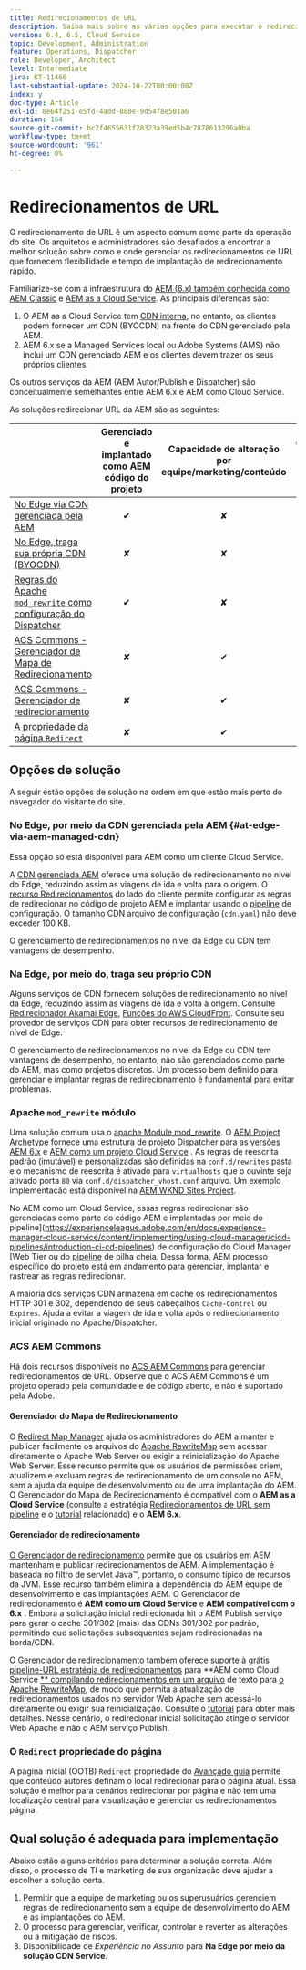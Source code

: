 ```yaml
---
title: Redirecionamentos de URL
description: Saiba mais sobre as várias opções para executar o redirecionamento de URL no AEM.
version: 6.4, 6.5, Cloud Service
topic: Development, Administration
feature: Operations, Dispatcher
role: Developer, Architect
level: Intermediate
jira: KT-11466
last-substantial-update: 2024-10-22T00:00:00Z
index: y
doc-type: Article
exl-id: 8e64f251-e5fd-4add-880e-9d54f8e501a6
duration: 164
source-git-commit: bc2f4655631f28323a39ed5b4c7878613296a0ba
workflow-type: tm+mt
source-wordcount: '961'
ht-degree: 0%

---
```


# Redirecionamentos de URL

O redirecionamento de URL é um aspecto comum como parte da operação do site. Os arquitetos e administradores são desafiados a encontrar a melhor solução sobre como e onde gerenciar os redirecionamentos de URL que fornecem flexibilidade e tempo de implantação de redirecionamento rápido.

Familiarize-se com a infraestrutura do [AEM (6.x) também conhecida como AEM Classic](https://experienceleague.adobe.com/en/docs/experience-manager-learn/dispatcher-tutorial/chapter-2) e [AEM as a Cloud Service](https://experienceleague.adobe.com/en/docs/experience-manager-cloud-service/content/overview/architecture). As principais diferenças são:

1. O AEM as a Cloud Service tem [CDN interna](https://experienceleague.adobe.com/en/docs/experience-manager-cloud-service/content/implementing/content-delivery/cdn), no entanto, os clientes podem fornecer um CDN (BYOCDN) na frente do CDN gerenciado pela AEM.
1. AEM 6.x se a Managed Services local ou Adobe Systems (AMS) não inclui um CDN gerenciado AEM e os clientes devem trazer os seus próprios clientes.

Os outros serviços da AEM (AEM Autor/Publish e Dispatcher) são conceitualmente semelhantes entre AEM 6.x e AEM como Cloud Service.

As soluções redirecionar URL da AEM são as seguintes:

|                                                   | Gerenciado e implantado como AEM código do projeto | Capacidade de alteração por equipe/marketing/conteúdo | Compatível com AEM as Cloud Service | Onde ocorre a execução do redirecionamento |
|---------------------------------------------------|:-----------------------:|:---------------------:|:---------------------:| :---------------------:|
| [No Edge via CDN gerenciada pela AEM](#at-edge-via-aem-managed-cdn) | ✔ | ✘ | ✔ | Edge/CDN (incorporado) |
| [No Edge, traga sua própria CDN (BYOCDN)](#at-edge-via-bring-your-own-cdn) | ✘ | ✘ | ✔ | Edge/CDN (BYOCDN) |
| [Regras do Apache `mod_rewrite` como configuração do Dispatcher](#apache-mod_rewrite-module) | ✔ | ✘ | ✔ | Dispatcher |
| [ACS Commons - Gerenciador de Mapa de Redirecionamento](#redirect-map-manager) | ✘ | ✔ | ✔ | Dispatcher |
| [ACS Commons - Gerenciador de redirecionamento](#redirect-manager) | ✘ | ✔ | ✔ | AEM/Dispatcher |
| [A propriedade da página `Redirect`](#the-redirect-page-property) | ✘ | ✔ | ✔ | AEM |


## Opções de solução

A seguir estão opções de solução na ordem em que estão mais perto do navegador do visitante do site.

### No Edge, por meio da CDN gerenciada pela AEM {#at-edge-via-aem-managed-cdn}

Essa opção só está disponível para AEM como um cliente Cloud Service.

A [CDN gerenciada AEM](https://experienceleague.adobe.com/en/docs/experience-manager-cloud-service/content/implementing/content-delivery/cdn) oferece uma solução de redirecionamento no nível do Edge, reduzindo assim as viagens de ida e volta para o origem. O [recurso Redirecionamentos](https://experienceleague.adobe.com/en/docs/experience-manager-cloud-service/content/implementing/content-delivery/cdn-configuring-traffic#client-side-redirectors) do lado do cliente permite configurar as regras de redirecionar no código de projeto AEM e implantar usando o [pipeline](https://experienceleague.adobe.com/en/docs/experience-manager-learn/cloud-service/security/traffic-filter-and-waf-rules/how-to-setup#deploy-rules-through-cloud-manager) de configuração. O tamanho CDN arquivo de configuração (`cdn.yaml`) não deve exceder 100 KB.

O gerenciamento de redirecionamentos no nível da Edge ou CDN tem vantagens de desempenho.

### Na Edge, por meio do, traga seu próprio CDN

Alguns serviços de CDN fornecem soluções de redirecionamento no nível da Edge, reduzindo assim as viagens de ida e volta à origem. Consulte [Redirecionador Akamai Edge](https://techdocs.akamai.com/cloudlets/docs/what-edge-redirector), [Funções do AWS CloudFront](https://docs.aws.amazon.com/AmazonCloudFront/latest/DeveloperGuide/cloudfront-functions.html). Consulte seu provedor de serviços CDN para obter recursos de redirecionamento de nível de Edge.

O gerenciamento de redirecionamentos no nível da Edge ou CDN tem vantagens de desempenho, no entanto, não são gerenciados como parte do AEM, mas como projetos discretos. Um processo bem definido para gerenciar e implantar regras de redirecionamento é fundamental para evitar problemas.


### Apache `mod_rewrite` módulo

Uma solução comum usa o [apache Module mod_rewrite](https://httpd.apache.org/docs/current/mod/mod_rewrite.html). O [AEM Project Archetype](https://github.com/adobe/aem-project-archetype) fornece uma estrutura de projeto Dispatcher para as [versões AEM 6.x](https://github.com/adobe/aem-project-archetype/tree/develop/src/main/archetype/dispatcher.ams#file-structure) e [AEM como um projeto Cloud Service](https://github.com/adobe/aem-project-archetype/tree/develop/src/main/archetype/dispatcher.cloud#file-structure) . As regras de reescrita padrão (imutável) e personalizadas são definidas na `conf.d/rewrites` pasta e o mecanismo de reescrita é ativado para `virtualhosts` que o ouvinte seja ativado porta `80` via `conf.d/dispatcher_vhost.conf` arquivo. Um exemplo implementação está disponível na [AEM WKND Sites Project](https://github.com/adobe/aem-guides-wknd/tree/main/dispatcher/src/conf.d/rewrites).

No AEM como um Cloud Service, essas regras redirecionar são gerenciadas como parte do código AEM e implantadas por meio do pipeline](https://experienceleague.adobe.com/en/docs/experience-manager-cloud-service/content/implementing/using-cloud-manager/cicd-pipelines/introduction-ci-cd-pipelines) de configuração do Cloud Manager [Web Tier ou do [pipeline](https://experienceleague.adobe.com/en/docs/experience-manager-cloud-service/content/implementing/using-cloud-manager/cicd-pipelines/introduction-ci-cd-pipelines) de pilha cheia. Dessa forma, AEM processo específico do projeto está em andamento para gerenciar, implantar e rastrear as regras redirecionar.

A maioria dos serviços CDN armazena em cache os redirecionamentos HTTP 301 e 302, dependendo de seus cabeçalhos `Cache-Control` ou `Expires`. Ajuda a evitar a viagem de ida e volta após o redirecionamento inicial originado no Apache/Dispatcher.


### ACS AEM Commons

Há dois recursos disponíveis no [ACS AEM Commons](https://adobe-consulting-services.github.io/acs-aem-commons/) para gerenciar redirecionamentos de URL. Observe que o ACS AEM Commons é um projeto operado pela comunidade e de código aberto, e não é suportado pela Adobe.

#### Gerenciador do Mapa de Redirecionamento

O [Redirect Map Manager](https://adobe-consulting-services.github.io/acs-aem-commons/features/redirect-map-manager/index.html) ajuda os administradores do AEM a manter e publicar facilmente os arquivos do [Apache RewriteMap](https://httpd.apache.org/docs/2.4/rewrite/rewritemap.html) sem acessar diretamente o Apache Web Server ou exigir a reinicialização do Apache Web Server. Esse recurso permite que os usuários de permissões criem, atualizem e excluam regras de redirecionamento de um console no AEM, sem a ajuda da equipe de desenvolvimento ou de uma implantação do AEM. O Gerenciador do Mapa de Redirecionamento é compatível com o **AEM as a Cloud Service** (consulte a estratégia [Redirecionamentos de URL sem pipeline](https://experienceleague.adobe.com/en/docs/experience-manager-cloud-service/content/implementing/content-delivery/pipeline-free-url-redirects) e o [tutorial](https://experienceleague.adobe.com/en/docs/experience-manager-learn/foundation/administration/implementing-pipeline-free-url-redirects#acs-commons---redirect-map-manager) relacionado) e o **AEM 6.x**.

#### Gerenciador de redirecionamento

[O Gerenciador de redirecionamento](https://adobe-consulting-services.github.io/acs-aem-commons/features/redirect-manager/index.html) permite que os usuários em AEM mantenham e publicar redirecionamentos de AEM. A implementação é baseada no filtro de servlet Java™, portanto, o consumo típico de recursos da JVM. Esse recurso também elimina a dependência do AEM equipe de desenvolvimento e das implantações AEM. O Gerenciador de redirecionamento é **AEM como um Cloud Service** e **AEM compatível com o 6.x** . Embora a solicitação inicial redirecionada hit o AEM Publish serviço para gerar o cache 301/302 (mais) das CDNs 301/302 por padrão, permitindo que solicitações subsequentes sejam redirecionadas na borda/CDN.

[O Gerenciador de redirecionamento](https://adobe-consulting-services.github.io/acs-aem-commons/features/redirect-manager/index.html) também oferece [suporte à grátis pipeline-URL estratégia de redirecionamentos](https://experienceleague.adobe.com/en/docs/experience-manager-cloud-service/content/implementing/content-delivery/pipeline-free-url-redirects) para **AEM como Cloud Service [** compilando redirecionamentos em um arquivo](https://adobe-consulting-services.github.io/acs-aem-commons/features/redirect-manager/subpages/rewritemap.html) de texto para [o Apache RewriteMap](https://httpd.apache.org/docs/2.4/rewrite/rewritemap.html), de modo que permita a atualização de redirecionamentos usados no servidor Web Apache sem acessá-lo diretamente ou exigir sua reinicialização. Consulte o [tutorial](https://experienceleague.adobe.com/en/docs/experience-manager-learn/foundation/administration/implementing-pipeline-free-url-redirects#acs-commons---redirect-manager) para obter mais detalhes. Nesse cenário, o redirecionar inicial solicitação atinge o servidor Web Apache e não o AEM serviço Publish.

### O `Redirect` propriedade do página

A página inicial (OOTB) `Redirect` propriedade do [Avançado guia](https://experienceleague.adobe.com/docs/experience-manager-cloud-service/content/sites/authoring/sites-console/page-properties.html) permite que conteúdo autores definam o local redirecionar para o página atual. Essa solução é melhor para cenários redirecionar por página e não tem uma localização central para visualização e gerenciar os redirecionamentos página.

## Qual solução é adequada para implementação

Abaixo estão alguns critérios para determinar a solução correta. Além disso, o processo de TI e marketing de sua organização deve ajudar a escolher a solução certa.

1. Permitir que a equipe de marketing ou os superusuários gerenciem regras de redirecionamento sem a equipe de desenvolvimento do AEM e as implantações do AEM.
1. O processo para gerenciar, verificar, controlar e reverter as alterações ou a mitigação de riscos.
1. Disponibilidade de _Experiência no Assunto_ para **Na Edge por meio da solução CDN Service**.
